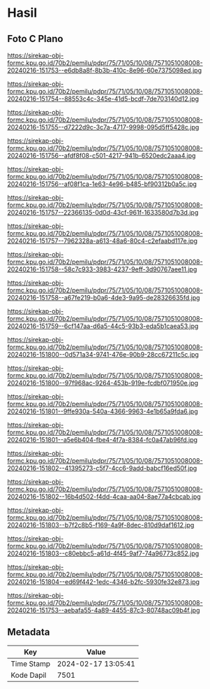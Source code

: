 # Hasil

## Foto C Plano

https://sirekap-obj-formc.kpu.go.id/70b2/pemilu/pdpr/75/71/05/10/08/7571051008008-20240216-151753--e6db8a8f-8b3b-410c-8e96-60e7375098ed.jpg

https://sirekap-obj-formc.kpu.go.id/70b2/pemilu/pdpr/75/71/05/10/08/7571051008008-20240216-151754--88553c4c-345e-41d5-bcdf-7de703140d12.jpg

https://sirekap-obj-formc.kpu.go.id/70b2/pemilu/pdpr/75/71/05/10/08/7571051008008-20240216-151755--d7222d9c-3c7a-4717-9998-095d5ff5428c.jpg

https://sirekap-obj-formc.kpu.go.id/70b2/pemilu/pdpr/75/71/05/10/08/7571051008008-20240216-151756--afdf8f08-c501-4217-941b-6520edc2aaa4.jpg

https://sirekap-obj-formc.kpu.go.id/70b2/pemilu/pdpr/75/71/05/10/08/7571051008008-20240216-151756--af08f1ca-1e63-4e96-b485-bf90312b0a5c.jpg

https://sirekap-obj-formc.kpu.go.id/70b2/pemilu/pdpr/75/71/05/10/08/7571051008008-20240216-151757--22366135-0d0d-43cf-961f-1633580d7b3d.jpg

https://sirekap-obj-formc.kpu.go.id/70b2/pemilu/pdpr/75/71/05/10/08/7571051008008-20240216-151757--7962328a-a613-48a6-80c4-c2efaabd117e.jpg

https://sirekap-obj-formc.kpu.go.id/70b2/pemilu/pdpr/75/71/05/10/08/7571051008008-20240216-151758--58c7c933-3983-4237-9eff-3d90767aee11.jpg

https://sirekap-obj-formc.kpu.go.id/70b2/pemilu/pdpr/75/71/05/10/08/7571051008008-20240216-151758--a67fe219-b0a6-4de3-9a95-de28326635fd.jpg

https://sirekap-obj-formc.kpu.go.id/70b2/pemilu/pdpr/75/71/05/10/08/7571051008008-20240216-151759--6cf147aa-d6a5-44c5-93b3-eda5b1caea53.jpg

https://sirekap-obj-formc.kpu.go.id/70b2/pemilu/pdpr/75/71/05/10/08/7571051008008-20240216-151800--0d571a34-9741-476e-90b9-28cc67211c5c.jpg

https://sirekap-obj-formc.kpu.go.id/70b2/pemilu/pdpr/75/71/05/10/08/7571051008008-20240216-151800--97f968ac-9264-453b-919e-fcdbf071950e.jpg

https://sirekap-obj-formc.kpu.go.id/70b2/pemilu/pdpr/75/71/05/10/08/7571051008008-20240216-151801--9ffe930a-540a-4366-9963-4e1b65a9fda6.jpg

https://sirekap-obj-formc.kpu.go.id/70b2/pemilu/pdpr/75/71/05/10/08/7571051008008-20240216-151801--a5e6b404-fbe4-4f7a-8384-fc0a47ab96fd.jpg

https://sirekap-obj-formc.kpu.go.id/70b2/pemilu/pdpr/75/71/05/10/08/7571051008008-20240216-151802--41395273-c5f7-4cc6-9add-babcf16ed50f.jpg

https://sirekap-obj-formc.kpu.go.id/70b2/pemilu/pdpr/75/71/05/10/08/7571051008008-20240216-151802--16b4d502-f4dd-4caa-aa04-8ae77a4cbcab.jpg

https://sirekap-obj-formc.kpu.go.id/70b2/pemilu/pdpr/75/71/05/10/08/7571051008008-20240216-151803--b7f2c8b5-f169-4a9f-8dec-810d9daf1612.jpg

https://sirekap-obj-formc.kpu.go.id/70b2/pemilu/pdpr/75/71/05/10/08/7571051008008-20240216-151803--c80ebbc5-a61d-4f45-9af7-74a96773c852.jpg

https://sirekap-obj-formc.kpu.go.id/70b2/pemilu/pdpr/75/71/05/10/08/7571051008008-20240216-151804--ed69f442-1edc-4346-b2fc-5930fe32e873.jpg

https://sirekap-obj-formc.kpu.go.id/70b2/pemilu/pdpr/75/71/05/10/08/7571051008008-20240216-151753--aebafa55-4a89-4455-87c3-80748ac09b4f.jpg


## Metadata

| Key        | Value               |
| ---------- | ------------------- |
| Time Stamp | 2024-02-17 13:05:41 |
| Kode Dapil | 7501                |



